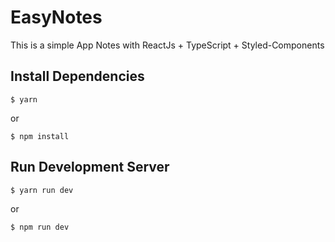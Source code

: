 # EasyNotes

This is a simple App Notes with ReactJs + TypeScript + Styled-Components

## Install Dependencies
```
$ yarn
```
or
```
$ npm install
```

## Run Development Server
```
$ yarn run dev
```
or
```
$ npm run dev
```


